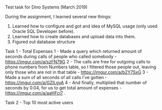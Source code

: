 Test task for Dino Systems (March 2019)

During the assignment, I learned several new things:
1) Learned how to configure and got and idea of MySQL usage (only used Oracle SQL Developer before).
2) Learned how to create databases and upload data into them.
3) Figured out database structure

Task 1 - Total Expenses
1 - Made a query which returned amount of seconds during calls of people who called somebody - https://imgur.com/a/szFN79G
2 - The calls are free for outgoing calls to phone numbers from Numbers table, so I filtered those people out, leaving only those who are not in that table - https://imgur.com/a/b2Y7SxG
3 - Made a sum of all seconds of all calls I've gotten - https://imgur.com/a/GZILgyA
4 - And finally, multiplied that number of seconds by 0.04, for us to get total amount of expenses - https://imgur.com/a/aaHFci7 .

Task 2 - Top 10 most active users
